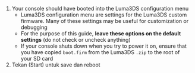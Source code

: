 1. Your console should have booted into the Luma3DS configuration menu
    - Luma3DS configuration menu are settings for the Luma3DS custom firmware. Many of these settings may be useful for customization or debugging
    - For the purpose of this guide, **leave these options on the default settings** (do not check or uncheck anything)
    - If your console shuts down when you try to power it on, ensure that you have copied `boot.firm` from the Luma3DS `.zip` to the root of your SD card
2. Tekan (Start) untuk save dan reboot
